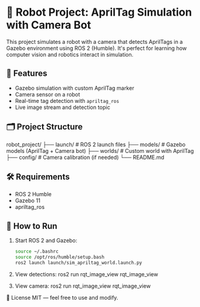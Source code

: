 # 🤖 Robot Project: AprilTag Simulation with Camera Bot

This project simulates a robot with a camera that detects AprilTags in a Gazebo environment using ROS 2 (Humble). It's perfect for learning how computer vision and robotics interact in simulation.

## 🚀 Features

- Gazebo simulation with custom AprilTag marker
- Camera sensor on a robot
- Real-time tag detection with `apriltag_ros`
- Live image stream and detection topic

## 🗂️ Project Structure

robot_project/
├── launch/ # ROS 2 launch files
├── models/ # Gazebo models (AprilTag + Camera bot)
├── worlds/ # Custom world with AprilTag
├── config/ # Camera calibration (if needed)
└── README.md


## 🛠️ Requirements

- ROS 2 Humble
- Gazebo 11
- apriltag_ros


## 🚀 How to Run

1. Start ROS 2 and Gazebo:
   ```bash
   source ~/.bashrc
   source /opt/ros/humble/setup.bash
   ros2 launch launch/sim_apriltag_world.launch.py

2. View detections:
ros2 run rqt_image_view rqt_image_view

3. View camera:
ros2 run rqt_image_view rqt_image_view


📎 License
MIT — feel free to use and modify.

